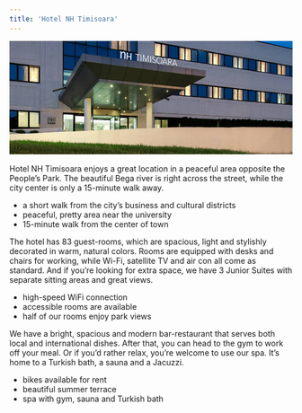 ```yaml
---
title: 'Hotel NH Timisoara'
---
```


![Entrance of the Hotel NH Timisoara](nh_timisoara-083-facade.jpg)

Hotel NH Timisoara enjoys a great location in a peaceful area opposite the People’s Park. The beautiful Bega river is right across the street, while the city center is only a 15-minute walk away.
* a short walk from the city’s business and cultural districts
* peaceful, pretty area near the university
* 15-minute walk from the center of town

The hotel has 83 guest-rooms, which are spacious, light and stylishly decorated in warm, natural colors. Rooms are equipped with desks and chairs for working, while Wi-Fi, satellite TV and air con all come as standard. And if you’re looking for extra space, we have 3 Junior Suites with separate sitting areas and great views.
* high-speed WiFi connection
* accessible rooms are available
* half of our rooms enjoy park views

We have a bright, spacious and modern bar-restaurant that serves both local and international dishes. After that, you can head to the gym to work off your meal. Or if you’d rather relax, you’re welcome to use our spa. It’s home to a Turkish bath, a sauna and a Jacuzzi.
* bikes available for rent
* beautiful summer terrace
* spa with gym, sauna and Turkish bath